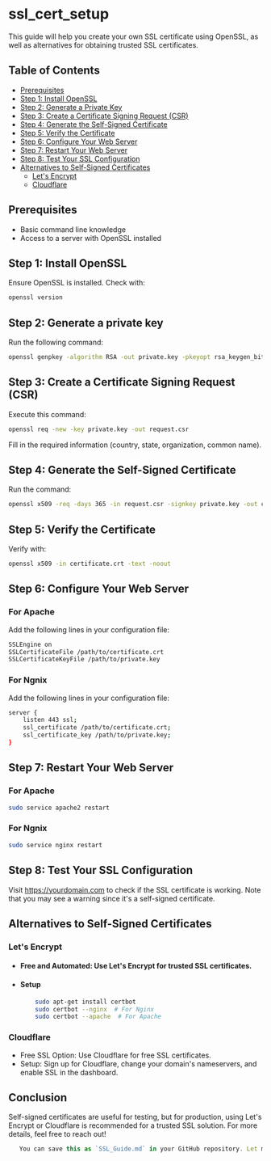 # ssl_cert_setup
This guide will help you create your own SSL certificate using OpenSSL, as well as alternatives for obtaining trusted SSL certificates.

## Table of Contents
- [Prerequisites](#prerequisites)
- [Step 1: Install OpenSSL](#step-1-install-openssl)
- [Step 2: Generate a Private Key](#step-2-generate-a-private-key)
- [Step 3: Create a Certificate Signing Request (CSR)](#step-3-create-a-certificate-signing-request-csr)
- [Step 4: Generate the Self-Signed Certificate](#step-4-generate-the-self-signed-certificate)
- [Step 5: Verify the Certificate](#step-5-verify-the-certificate)
- [Step 6: Configure Your Web Server](#step-6-configure-your-web-server)
- [Step 7: Restart Your Web Server](#step-7-restart-your-web-server)
- [Step 8: Test Your SSL Configuration](#step-8-test-your-ssl-configuration)
- [Alternatives to Self-Signed Certificates](#alternatives-to-self-signed-certificates)
  - [Let's Encrypt](#lets-encrypt)
  - [Cloudflare](#cloudflare)

## Prerequisites
- Basic command line knowledge
- Access to a server with OpenSSL installed

## Step 1: Install OpenSSL
Ensure OpenSSL is installed. Check with:
```bash
openssl version

```
## Step 2: Generate a private key
Run the following command:
```bash
openssl genpkey -algorithm RSA -out private.key -pkeyopt rsa_keygen_bits:2048
```

## Step 3: Create a Certificate Signing Request (CSR)
Execute this command:
```bash
openssl req -new -key private.key -out request.csr
```
Fill in the required information (country, state, organization, common name).

## Step 4: Generate the Self-Signed Certificate
Run the command:
```bash
openssl x509 -req -days 365 -in request.csr -signkey private.key -out certificate.crt
```
## Step 5: Verify the Certificate
Verify with:
```bash
openssl x509 -in certificate.crt -text -noout
```
## Step 6: Configure Your Web Server
### For Apache
Add the following lines in your configuration file:
```bash
SSLEngine on
SSLCertificateFile /path/to/certificate.crt
SSLCertificateKeyFile /path/to/private.key
```

### For Ngnix
Add the following lines in your configuration file:
```bash
server {
    listen 443 ssl;
    ssl_certificate /path/to/certificate.crt;
    ssl_certificate_key /path/to/private.key;
}
```
## Step 7: Restart Your Web Server
### For Apache
```bash
sudo service apache2 restart
```

### For Ngnix
```bash
sudo service nginx restart
```
## Step 8: Test Your SSL Configuration

Visit https://yourdomain.com to check if the SSL certificate is working. Note that you may see a warning since it's a self-signed certificate.

## Alternatives to Self-Signed Certificates
### Let's Encrypt
   - #### Free and Automated: Use Let's Encrypt for trusted SSL certificates.
   - #### Setup
      ```bash
          sudo apt-get install certbot
          sudo certbot --nginx  # For Nginx
          sudo certbot --apache  # For Apache
       ```
### Cloudflare
   - Free SSL Option: Use Cloudflare for free SSL certificates.
   - Setup: Sign up for Cloudflare, change your domain's nameservers, and enable SSL in the dashboard.

## Conclusion
   Self-signed certificates are useful for testing, but for production, using Let's Encrypt 
   or Cloudflare is recommended for a trusted SSL solution. For more details, feel free to reach out!
   ```typescript
      You can save this as `SSL_Guide.md` in your GitHub repository. Let me know if you need any modifications or additional sections!
   ```

